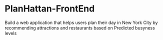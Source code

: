 # PlanHattan-FrontEnd
Build a web application that helps users plan their day in New York City by recommending attractions and restaurants based on Predicted busyness levels 
